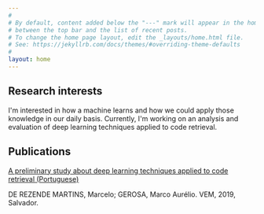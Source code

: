 ```yaml
---
#
# By default, content added below the "---" mark will appear in the home page
# between the top bar and the list of recent posts.
# To change the home page layout, edit the _layouts/home.html file.
# See: https://jekyllrb.com/docs/themes/#overriding-theme-defaults
#
layout: home
---
```


## Research interests

I'm interested in how a machine learns and how we could apply those knowledge in our daily basis. Currently, I'm working on an analysis and evaluation of deep learning techniques applied to code retrieval.

## Publications

[A preliminary study about deep learning techniques applied to code retrieval (Portuguese)](https://sol.sbc.org.br/index.php/vem/article/view/7589)

DE REZENDE MARTINS, Marcelo; GEROSA, Marco Aurélio. VEM, 2019, Salvador.

